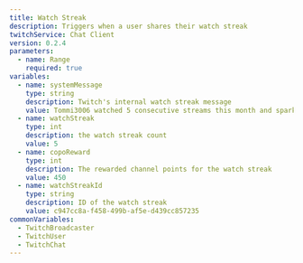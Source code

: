 ```yaml
---
title: Watch Streak
description: Triggers when a user shares their watch streak
twitchService: Chat Client
version: 0.2.4
parameters:
  - name: Range
    required: true
variables:
  - name: systemMessage
    type: string
    description: Twitch's internal watch streak message
    value: Tommi3006 watched 5 consecutive streams this month and sparked a watch streak!
  - name: watchStreak
    type: int
    description: the watch streak count
    value: 5
  - name: copoReward
    type: int
    description: The rewarded channel points for the watch streak
    value: 450
  - name: watchStreakId
    type: string
    description: ID of the watch streak
    value: c947cc8a-f458-499b-af5e-d439cc857235
commonVariables:
  - TwitchBroadcaster
  - TwitchUser
  - TwitchChat
---
```



